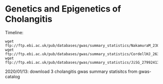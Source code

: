 # Genetics and Epigenetics of Cholangitis

Timeline:

```
wget ftp://ftp.ebi.ac.uk/pub/databases/gwas/summary_statistics/NakamuraM_23000144_GCST001685/hum0076_1stgwas_160916.csv
wget ftp://ftp.ebi.ac.uk/pub/databases/gwas/summary_statistics/CordellHJ_26394269_GCST003129/cordell_2015_26394269_pbc_efo1001486_1_gwas.sumstats.tsv.gz
wget ftp://ftp.ebi.ac.uk/pub/databases/gwas/summary_statistics/JiSG_27992413_GCST004030/ipscsg2016.result.combined.full.with_header.txt
```
2020/01/13: download 3 cholangitis gwas summary statisitcs from gwas-catalog
